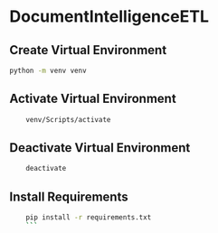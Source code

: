 # DocumentIntelligenceETL

## Create Virtual Environment
```bash
python -m venv venv
```
## Activate Virtual Environment
```bash
    venv/Scripts/activate
```
## Deactivate Virtual Environment
```bash
    deactivate
```

## Install Requirements
```bash
    pip install -r requirements.txt
    ```
    
